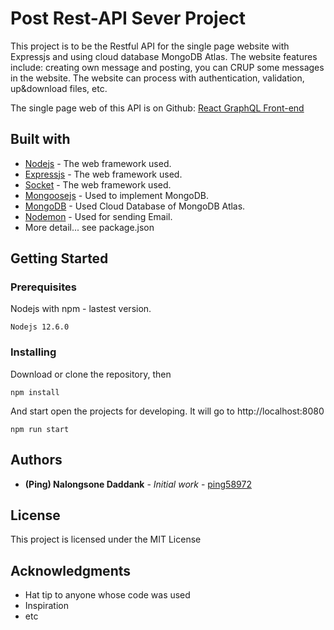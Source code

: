 # Post Rest-API Sever Project

This project is to be the Restful API for the single page website with Expressjs and using cloud database MongoDB Atlas. The website features include: creating own message and posting, you can CRUP some messages in the website. The website can process with authentication, validation, up&download files, etc.

The single page web of this API is on Github: [React GraphQL Front-end](https://github.com/ping58972/react-restful-api-basic-socket-io)

## Built with

- [Nodejs](https://nodejs.org/en/docs/) - The web framework used.
- [Expressjs](https://expressjs.com/) - The web framework used.
- [Socket](#) - The web framework used.
- [Mongoosejs](https://mongoosejs.com/docs/guide.html) - Used to implement MongoDB.
- [MongoDB](https://www.mongodb.com/cloud/atlas) - Used Cloud Database of MongoDB Atlas.
- [Nodemon](#) - Used for sending Email.
- More detail... see package.json

## Getting Started

### Prerequisites

Nodejs with npm - lastest version.

```
Nodejs 12.6.0
```

### Installing

Download or clone the repository, then

```
npm install
```

And start open the projects for developing. It will go to http://localhost:8080

```
npm run start
```

## Authors

- **(Ping) Nalongsone Daddank** - _Initial work_ - [ping58972](https://github.com/ping58972)

## License

This project is licensed under the MIT License

## Acknowledgments

- Hat tip to anyone whose code was used
- Inspiration
- etc
